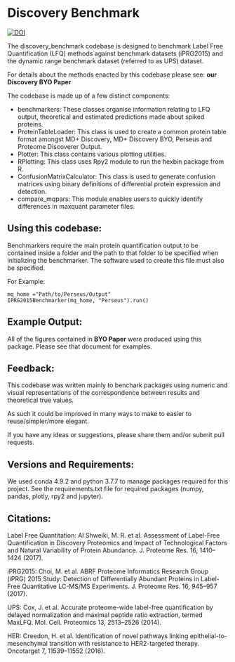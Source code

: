 # Discovery Benchmark 

[![DOI](https://zenodo.org/badge/338978085.svg)](https://zenodo.org/badge/latestdoi/338978085)

The discovery_benchmark codebase is designed to benchmark Label Free Quantification (LFQ) methods against benchmark datasets (iPRG2015) and the dynamic range benchmark dataset (referred to as UPS) dataset. 

For details about the methods enacted by this codebase please see: **our Discovery BYO Paper**

The codebase is made up of a few distinct components:

- benchmarkers: These classes organise information relating to LFQ output, theoretical and estimated predictions made about spiked proteins.
- ProteinTableLoader: This class is used to create a common protein table format amongst MD+ Discovery, MD+ Discovery BYO, Perseus and Proteome Discoverer Output. 
- Plotter: This class contains various plotting utilities. 
- RPlotting: This class uses Rpy2 module to run the hexbin package from R. 
- ConfusionMatrixCalculator: This class is used to generate confusion matrices using binary definitions of differential protein expression and detection. 
- compare_mqpars: This module enables users to quickly identify differences in maxquant parameter files. 

## Using this codebase:

Benchmarkers require the main protein quantification output to be contained inside a folder and the path to that folder to be specified when initializing the benchmarker. The software used to create this file must also be specified. 

For Example:
```
mq_home ="Path/to/Perseus/Output"
IPRG2015Benchmarker(mq_home, "Perseus").run()
```
## Example Output:

All of the figures contained in **BYO Paper** were produced using this package. Please see that document for examples. 

## Feedback:

This codebase was written mainly to benchark packages using numeric and visual representations of the correspondence between results and theoretical true values. 

As such it could be improved in many ways to make to easier to reuse/simpler/more elegant. 

If you have any ideas or suggestions, please share them and/or submit pull requests. 

## Versions and Requirements:

We used conda 4.9.2 and python 3.7.7 to manage packages required for this project. See the requirements.txt file for required packages (numpy, pandas, plotly, rpy2 and jupyter).

## Citations: 

Label Free Quantitation: Al Shweiki, M. R. et al. Assessment of Label-Free Quantification in Discovery Proteomics and Impact of Technological Factors and Natural Variability of Protein Abundance. J. Proteome Res. 16, 1410–1424 (2017).

iPRG2015: Choi, M. et al. ABRF Proteome Informatics Research Group (iPRG) 2015 Study: Detection of Differentially Abundant Proteins in Label-Free Quantitative LC-MS/MS Experiments. J. Proteome Res. 16, 945–957 (2017).

UPS: Cox, J. et al. Accurate proteome-wide label-free quantification by delayed normalization and maximal peptide ratio extraction, termed MaxLFQ. Mol. Cell. Proteomics 13, 2513–2526 (2014).

HER: Creedon, H. et al. Identification of novel pathways linking epithelial-to-mesenchymal transition with resistance to HER2-targeted therapy. Oncotarget 7, 11539–11552 (2016).

